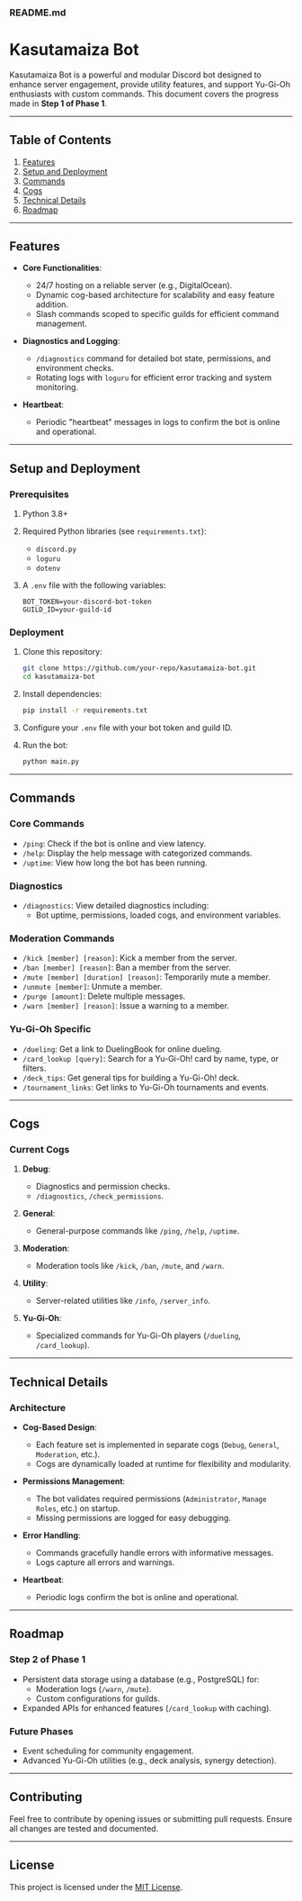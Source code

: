 ### **README.md**

# **Kasutamaiza Bot**

Kasutamaiza Bot is a powerful and modular Discord bot designed to enhance server engagement, provide utility features, and support Yu-Gi-Oh enthusiasts with custom commands. This document covers the progress made in **Step 1 of Phase 1**.

---

## **Table of Contents**

1. [Features](#features)
2. [Setup and Deployment](#setup-and-deployment)
3. [Commands](#commands)
4. [Cogs](#cogs)
5. [Technical Details](#technical-details)
6. [Roadmap](#roadmap)

---

## **Features**

- **Core Functionalities**:
  - 24/7 hosting on a reliable server (e.g., DigitalOcean).
  - Dynamic cog-based architecture for scalability and easy feature addition.
  - Slash commands scoped to specific guilds for efficient command management.

- **Diagnostics and Logging**:
  - `/diagnostics` command for detailed bot state, permissions, and environment checks.
  - Rotating logs with `loguru` for efficient error tracking and system monitoring.

- **Heartbeat**:
  - Periodic "heartbeat" messages in logs to confirm the bot is online and operational.

---

## **Setup and Deployment**

### **Prerequisites**

1. Python 3.8+
2. Required Python libraries (see `requirements.txt`):
   - `discord.py`
   - `loguru`
   - `dotenv`
3. A `.env` file with the following variables:

   ```env
   BOT_TOKEN=your-discord-bot-token
   GUILD_ID=your-guild-id
   ```

### **Deployment**

1. Clone this repository:

   ```bash
   git clone https://github.com/your-repo/kasutamaiza-bot.git
   cd kasutamaiza-bot
   ```

2. Install dependencies:

   ```bash
   pip install -r requirements.txt
   ```

3. Configure your `.env` file with your bot token and guild ID.

4. Run the bot:

   ```bash
   python main.py
   ```

---

## **Commands**

### **Core Commands**

- `/ping`: Check if the bot is online and view latency.
- `/help`: Display the help message with categorized commands.
- `/uptime`: View how long the bot has been running.

### **Diagnostics**

- `/diagnostics`: View detailed diagnostics including:
  - Bot uptime, permissions, loaded cogs, and environment variables.

### **Moderation Commands**

- `/kick [member] [reason]`: Kick a member from the server.
- `/ban [member] [reason]`: Ban a member from the server.
- `/mute [member] [duration] [reason]`: Temporarily mute a member.
- `/unmute [member]`: Unmute a member.
- `/purge [amount]`: Delete multiple messages.
- `/warn [member] [reason]`: Issue a warning to a member.

### **Yu-Gi-Oh Specific**

- `/dueling`: Get a link to DuelingBook for online dueling.
- `/card_lookup [query]`: Search for a Yu-Gi-Oh! card by name, type, or filters.
- `/deck_tips`: Get general tips for building a Yu-Gi-Oh! deck.
- `/tournament_links`: Get links to Yu-Gi-Oh tournaments and events.

---

## **Cogs**

### **Current Cogs**

1. **Debug**:
   - Diagnostics and permission checks.
   - `/diagnostics`, `/check_permissions`.

2. **General**:
   - General-purpose commands like `/ping`, `/help`, `/uptime`.

3. **Moderation**:
   - Moderation tools like `/kick`, `/ban`, `/mute`, and `/warn`.

4. **Utility**:
   - Server-related utilities like `/info`, `/server_info`.

5. **Yu-Gi-Oh**:
   - Specialized commands for Yu-Gi-Oh players (`/dueling`, `/card_lookup`).

---

## **Technical Details**

### **Architecture**

- **Cog-Based Design**:
  - Each feature set is implemented in separate cogs (`Debug`, `General`, `Moderation`, etc.).
  - Cogs are dynamically loaded at runtime for flexibility and modularity.

- **Permissions Management**:
  - The bot validates required permissions (`Administrator`, `Manage Roles`, etc.) on startup.
  - Missing permissions are logged for easy debugging.

- **Error Handling**:
  - Commands gracefully handle errors with informative messages.
  - Logs capture all errors and warnings.

- **Heartbeat**:
  - Periodic logs confirm the bot is online and operational.

---

## **Roadmap**

### **Step 2 of Phase 1**

- Persistent data storage using a database (e.g., PostgreSQL) for:
  - Moderation logs (`/warn`, `/mute`).
  - Custom configurations for guilds.
- Expanded APIs for enhanced features (`/card_lookup` with caching).

### **Future Phases**

- Event scheduling for community engagement.
- Advanced Yu-Gi-Oh utilities (e.g., deck analysis, synergy detection).

---

## **Contributing**

Feel free to contribute by opening issues or submitting pull requests. Ensure all changes are tested and documented.

---

## **License**

This project is licensed under the [MIT License](LICENSE).
